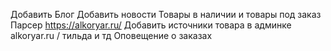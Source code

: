 Добавить Блог
Добавить новости
Товары в наличии и товары под заказ
Парсер https://alkoryar.ru/
Добавить источники товара в админке alkoryar.ru / тильда и тд
Оповещение о заказах